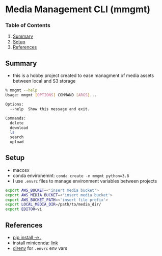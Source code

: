 # Media Management CLI (mmgmt)

### Table of Contents
1. [Summary](#summary) 
2. [Setup](#setup) 
3. [References](#references) 

## Summary
- this is a hobby project created to ease managment of media assets between local and S3 storage

```bash
% mmgmt --help
Usage: mmgmt [OPTIONS] COMMAND [ARGS]...

Options:
  --help  Show this message and exit.

Commands:
  delete
  download
  ls
  search
  upload
```

## Setup
- macosx
- conda environemnt: `conda create -n mmgmt python=3.8`
- I use `.envrc` files to manage environment variables between projects
```bash
export AWS_BUCKET=<'insert media bucket'>
export AWS_MEDIA_BUCKET=<'insert media bucket'>
export AWS_BUCKET_PATH=<'insert file prefix'>
export LOCAL_MEDIA_DIR=/path/to/media_dir/
export EDITOR=vi
```

## References
- [pip install -e .](https://stackoverflow.com/questions/35064426/when-would-the-e-editable-option-be-useful-with-pip-install)
- install miniconda: [link](https://docs.conda.io/en/latest/miniconda.html)
- [direnv](https://direnv.net/) for `.envrc` env vars
